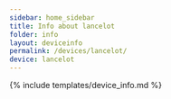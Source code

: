 ```yaml
---
sidebar: home_sidebar
title: Info about lancelot
folder: info
layout: deviceinfo
permalink: /devices/lancelot/
device: lancelot
---
```

{% include templates/device_info.md %}
